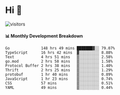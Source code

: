 # Hi 👋
 
![visitors](https://visitor-badge.glitch.me/badge?page_id=sorcererxw.sorcererx)

#### 📊 Monthly Development Breakdown

<!--START_SECTION:waka-->
```text
Go              148 hrs 49 mins ███████▓░░ 79.07%
TypeScript      16 hrs 42 mins  ▓░░░░░░░░░ 8.88%
Text            4 hrs 51 mins   ▒░░░░░░░░░ 2.58%
go.mod          2 hrs 58 mins   ▒░░░░░░░░░ 1.58%
Protocol Buffer 2 hrs 38 mins   ▒░░░░░░░░░ 1.40%
Thrift          2 hrs 25 mins   ▒░░░░░░░░░ 1.29%
protobuf        1 hr 40 mins    ▒░░░░░░░░░ 0.89%
JavaScript      1 hr 23 mins    ▒░░░░░░░░░ 0.74%
CSS             57 mins         ▒░░░░░░░░░ 0.51%
YAML            49 mins         ▒░░░░░░░░░ 0.44%
```
<!--END_SECTION:waka-->
